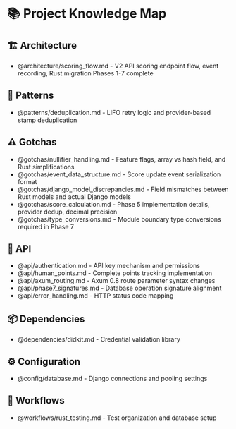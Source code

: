 # 📚 Project Knowledge Map

## 🏗️ Architecture

- @architecture/scoring_flow.md - V2 API scoring endpoint flow, event recording, Rust migration Phases 1-7 complete

## 🎨 Patterns

- @patterns/deduplication.md - LIFO retry logic and provider-based stamp deduplication

## ⚠️ Gotchas

- @gotchas/nullifier_handling.md - Feature flags, array vs hash field, and Rust simplifications
- @gotchas/event_data_structure.md - Score update event serialization format
- @gotchas/django_model_discrepancies.md - Field mismatches between Rust models and actual Django models
- @gotchas/score_calculation.md - Phase 5 implementation details, provider dedup, decimal precision
- @gotchas/type_conversions.md - Module boundary type conversions required in Phase 7

## 🔌 API

- @api/authentication.md - API key mechanism and permissions
- @api/human_points.md - Complete points tracking implementation
- @api/axum_routing.md - Axum 0.8 route parameter syntax changes
- @api/phase7_signatures.md - Database operation signature alignment
- @api/error_handling.md - HTTP status code mapping

## 📦 Dependencies

- @dependencies/didkit.md - Credential validation library

## ⚙️ Configuration

- @config/database.md - Django connections and pooling settings

## 🔄 Workflows

- @workflows/rust_testing.md - Test organization and database setup